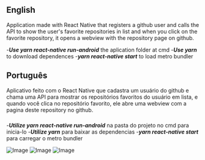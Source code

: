 ## English
Application made with React Native that registers a github user and calls the API to show the user's favorite repositories in list and when you click on the favorite repository, it opens a webview with the repository page on github.

-***Use yarn react-native run-android*** the aplication folder at cmd 
-***Use yarn*** to download dependences 
-***yarn react-native start*** to load metro bundler

## Português
Aplicativo feito com o React Native que cadastra um usuário do github e chama uma API para mostrar os repositórios favoritos do usuário em lista, e quando você clica no repositório favorito, ele abre uma webview com a pagina deste repository no github.

###

-***Utilize yarn react-native run-android*** na pasta do projeto no cmd para inicia-lo
-***Utilize yarn*** para baixar as dependencias
-***yarn react-native start*** para carregar o metro bundler

![Image](https://i.imgur.com/K0EF5IW.png)
![Image](https://i.imgur.com/b5EanHm.png)
![Image](https://i.imgur.com/qHOLBHP.png)
